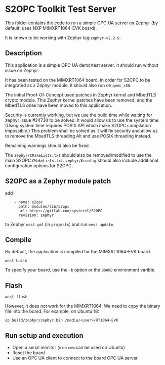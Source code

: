# S2OPC Toolkit Test Server

This folder contains the code to run a simple OPC UA server on Zephyr (by
default, uses NXP MIMXRT1064-EVK board).

It is known to be working with Zephyr tag `zephyr-v2.2.0`.

## Description

This application is a simple OPC UA demo/test server.
It should run without issue on Zephyr.

It has been tested on the MIMXRT1064 board.
In order for S2OPC to be integrated as a Zephyr module, it should also run on
`qemu_x86`.

The initial Proof-Of-Concept used patches in Zephyr kernel and MbedTLS crypto
module.
This Zephyr kernel patches have been removed, and the MbedTLS ones have been
moved to this application.

Security is currently working, but we use the build time while waiting for zephyr
issue #24730 to be solved.  It would allow us to use the system time.
(Using system time requires POSIX API which make S2OPC compilation impossible.)
This problem shall be solved as it will fix security and allow us to remove
the MbedTLS threading Alt and use POSIX threading instead.

Remaining warnings should also be fixed.

The `zephyr/CMakeLists.txt` should also be removed/modified to use the main S2OPC
`CMakeLists.txt`. `zephyr/Kconfig` should also include additional configuration
options for S2OPC.

## S2OPC as a Zephyr module patch

add
```
    - name: s2opc
      path: modules/lib/s2opc
      url: https://gitlab.com/systerel/S2OPC
      revision: zephyr
```
to Zephyr `west.yml` (in `projects`) and run `west update`.

## Compile

By default, the application is compiled for the MIMXRT1064-EVK board.

```
west build
```

To specify your board, use the `-b` option or the `BOARD` environment varible.

## Flash

`west flash`

However, it does not work for the MIMXRT1064.
We need to copy the binary file into the board.
For example, on Ubuntu 18:
```
cp build/zephyr/zephyr.bin /media/<user>/RT1064-EVK
```

## Run setup and execution

* Open a serial monitor (`minicom` can be used on Ubuntu)
* Reset the board
* Use an OPC UA client to connect to the board OPC UA server.
